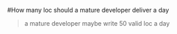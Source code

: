 #How many loc should a mature developer deliver a day
 >a mature developer maybe write 50 valid loc a day